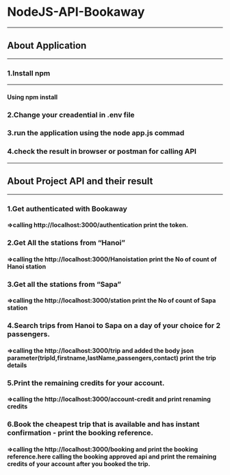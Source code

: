 # NodeJS-API-Bookaway
------------------------------------------------------------
## **About Application**
------------------------------------------------------------
### 1.Install npm 
---------------------------------
#### Using npm install

### 2.Change your creadential in .env file
### 3.run the application using the node app.js commad

### 4.check the result in browser or postman for calling API
------------------------------------------------------------
## **About Project API and their result**
--------------------------------------------------------------
### 1.Get authenticated with Bookaway
#### =>calling http://localhost:3000/authentication print the token.

### 2.Get All the stations from “Hanoi”
#### =>calling the http://localhost:3000/Hanoistation print the No of count of Hanoi station

### 3.Get all the stations from “Sapa”
#### =>calling the http://localhost:3000/station print the No of count of Sapa station

### 4.Search trips from Hanoi to Sapa on a day of your choice for 2 passengers.
#### =>calling the  http://localhost:3000/trip and added the body json parameter(tripId,firstname,lastName,passengers,contact) print the trip details

### 5.Print the remaining credits for your account.
#### =>calling the http://localhost:3000/account-credit and print  renaming credits

### 6.Book the cheapest trip that is available and has instant confirmation - print the booking reference.
#### =>calling the http://localhost:3000/booking and print the booking reference.here calling the booking approved api and print the remaining credits of your account after you booked the trip.
